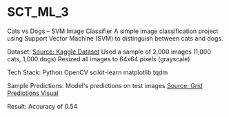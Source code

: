 # SCT_ML_3

Cats vs Dogs – SVM Image Classifier
A simple image classification project using Support Vector Machine (SVM) to distinguish between cats and dogs.

Dataset:
[Source: Kaggle Dataset](https://www.kaggle.com/competitions/dogs-vs-cats/data?select=train.zip)
Used a sample of 2,000 images (1,000 cats, 1,000 dogs)
Resized all images to 64x64 pixels (grayscale)

Tech Stack:
Python
OpenCV
scikit-learn
matplotlib
tqdm

Sample Predictions:
Model's predictions on test images
[Source: Grid Predictions Visual](https://github.com/dharan0808/SCT_ML_3/blob/main/visuals/grid_predictions.png)

Result:
Accuracy of 0.54

